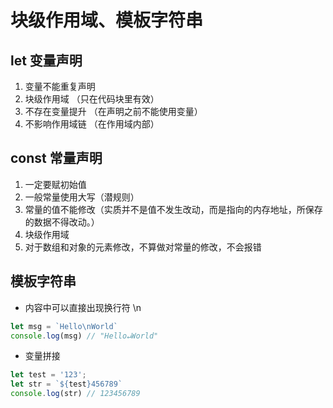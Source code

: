 # 块级作用域、模板字符串

## let 变量声明

1. 变量不能重复声明
2. 块级作用域 （只在代码块里有效）
3. 不存在变量提升 （在声明之前不能使用变量）
4. 不影响作用域链 （在作用域内部）

## const 常量声明

1. 一定要赋初始值
2. 一般常量使用大写（潜规则）
3. 常量的值不能修改（实质并不是值不发生改动，而是指向的内存地址，所保存的数据不得改动。）
4. 块级作用域
5. 对于数组和对象的元素修改，不算做对常量的修改，不会报错

## 模板字符串

* 内容中可以直接出现换行符 \n

```js
let msg = `Hello\nWorld`
console.log(msg) // "Hello↵World"
```

* 变量拼接

```js
let test = '123';
let str = `${test}456789`
console.log(str) // 123456789
```
